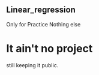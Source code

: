 ## Linear_regression ##
Only for Practice Nothing else
# It ain't no project
still keeping it public.


